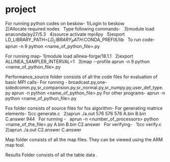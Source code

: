 # project

For running python codes on beskow-
1)Login to beskow <br />
 2)Allocate required nodes &nbsp;
 Type following commands- &nbsp;
 3)module load anaconda/py27/5.3 &nbsp;
 4)source activate mpi4py &nbsp;
 5)export LD_LIBRARY_PATH=$LD_LIBRARY_PATH:$CONDA_PREFIX/lib &nbsp;
 To run code- &nbsp;
 aprun -n 9 python <name_of_python_file>.py <arguments> &nbsp;

For running map-
1)module load allinea-forge/18.1.1 &nbsp;
2)export ALLINEA_SAMPLER_INTERVAL=1 &nbsp;
3)map --profile aprun -n 9 python <name_of_python_file>.py <arguments> &nbsp;

Performance_source folder consists of all the code files for evaluation of basic MPI calls-
For running - broadcast.py,one-sidedcomm.py,sr_comparision.py,sr_normal.py,sr_numpy.py,user_def_type.py
aprun -n <number of processors> python <name_of_python_file>.py <size argument>
For other programs-
aprun -n <number of processors> python <name_of_python_file>.py

Fox folder consists of source files for fox algorithm-
For generating matrice elements-
1)cc generate.c &nbsp;
2)aprun ./a.out 576 576 576 A.bin B.bin C.answer 944 &nbsp;
For running - &nbsp;
aprun -n <number_of_processors> python <name_of_the_file>.py A.bin B.bin C2.answer &nbsp;
For verifying- &nbsp;
1)cc verify.c &nbsp;
2)aprun ./a.out C2.answer C.answer &nbsp;

Map folder consists of all the map files. They can be viewed using the ARM map tool.

Results Folder consists of all the table data .

